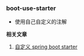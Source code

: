 ### boot-use-starter



- 使用自己自定义的注解



**相关文章** 

1. [自定义 spring boot starter ](https://www.cnblogs.com/hello-shf/p/10864977.html)  